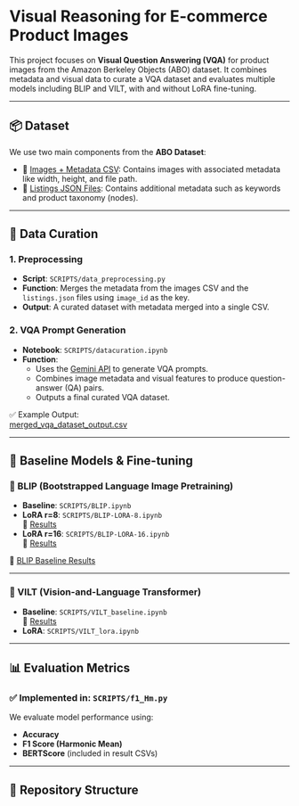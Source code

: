# Visual Reasoning for E-commerce Product Images

This project focuses on **Visual Question Answering (VQA)** for product images from the Amazon Berkeley Objects (ABO) dataset. It combines metadata and visual data to curate a VQA dataset and evaluates multiple models including BLIP and VILT, with and without LoRA fine-tuning.

---

## 📦 Dataset

We use two main components from the **ABO Dataset**:

- 🔗 [Images + Metadata CSV](https://amazon-berkeley-objects.s3.amazonaws.com/archives/abo-images-small.tar): Contains images with associated metadata like width, height, and file path.
- 🔗 [Listings JSON Files](https://amazon-berkeley-objects.s3.amazonaws.com/archives/abo-listings.tar): Contains additional metadata such as keywords and product taxonomy (nodes).

---

## 🧹 Data Curation

### 1. **Preprocessing**
- **Script**: `SCRIPTS/data_preprocessing.py`
- **Function**: Merges the metadata from the images CSV and the `listings.json` files using `image_id` as the key.
- **Output**: A curated dataset with metadata merged into a single CSV.

### 2. **VQA Prompt Generation**
- **Notebook**: `SCRIPTS/datacuration.ipynb`
- **Function**:
  - Uses the [Gemini API](https://deepmind.google/discover/blog/google-gemini/) to generate VQA prompts.
  - Combines image metadata and visual features to produce question-answer (QA) pairs.
  - Outputs a final curated VQA dataset.

✅ Example Output:  
[merged_vqa_dataset_output.csv](https://github.com/kadimetlaadarsh/VR_VQA_Project/blob/master/RESULTS/merged_vqa_dataset_output.csv)

---

## 🧠 Baseline Models & Fine-tuning

### 🔹 BLIP (Bootstrapped Language Image Pretraining)
- **Baseline**: `SCRIPTS/BLIP.ipynb`
- **LoRA r=8**: `SCRIPTS/BLIP-LORA-8.ipynb`  
  🔗 [Results](https://github.com/kadimetlaadarsh/VR_VQA_Project/blob/master/RESULTS/LORA_PRED_8_with_bertscore.csv)
- **LoRA r=16**: `SCRIPTS/BLIP-LORA-16.ipynb`  
  🔗 [Results](https://github.com/kadimetlaadarsh/VR_VQA_Project/blob/master/RESULTS/LORA_PRED_16_with_bertscore.csv)

🔗 [BLIP Baseline Results](https://github.com/kadimetlaadarsh/VR_VQA_Project/blob/master/RESULTS/BLIP_results_normalized.csv)

---

### 🔹 VILT (Vision-and-Language Transformer)
- **Baseline**: `SCRIPTS/VILT_baseline.ipynb`  
  🔗 [Results](https://github.com/kadimetlaadarsh/VR_VQA_Project/blob/master/RESULTS/VILT_vqa_baseline_results.csv)
- **LoRA**: `SCRIPTS/VILT_lora.ipynb`

---

## 📊 Evaluation Metrics

### ✅ Implemented in: `SCRIPTS/f1_Hm.py`
We evaluate model performance using:
- **Accuracy**
- **F1 Score (Harmonic Mean)**
- **BERTScore** (included in result CSVs)

---

## 📁 Repository Structure

